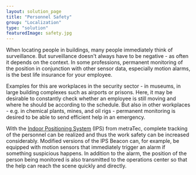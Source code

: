 ```yaml
---
layout: solution_page
title: "Personnel Safety"
group: "Localization"
type: "solution"
featuredImage: safety.jpg
---
```

When locating people in buildings, many people immediately think of surveillance. But surveillance doesn't always have to be negative - as often it depends on the context. In some professions, permanent monitoring of the position in conjunction with other sensor data, especially motion alarms, is the best life insurance for your employee.

Examples for this are workplaces in the security sector - in museums, in large building complexes such as airports or prisons. Here, it may be desirable to constantly check whether an employee is still moving and where he should be according to the schedule. But also in other workplaces - e.g. in chemical plants, mines, and oil rigs - permanent monitoring is desired to be able to send efficient help in an emergency.

With the [Indoor Positioning System](<https://www.metratec.com/en/products/ips>) (IPS) from metraTec, complete tracking of the personnel can be realized and thus the work safety can be increased considerably. Modified versions of the IPS Beacon can, for example, be equipped with motion sensors that immediately trigger an alarm if something suspicious happens. In addition to the alarm, the position of the person being monitored is also transmitted to the operations center so that the help can reach the scene quickly and directly.
